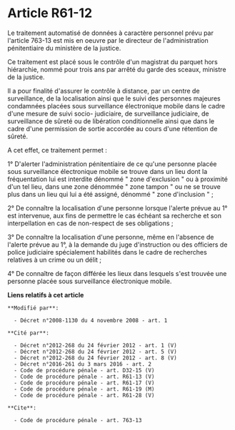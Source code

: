 # Article R61-12

Le traitement automatisé de données à caractère personnel prévu par l'article 763-13 est mis en oeuvre par le directeur de
l'administration pénitentiaire du ministère de la justice. 

Ce traitement est placé sous le contrôle d'un magistrat du parquet hors hiérarchie, nommé pour trois ans par arrêté du garde
des sceaux, ministre de la justice. 

Il a pour finalité d'assurer le contrôle à distance, par un centre de surveillance, de la localisation ainsi que le suivi des
personnes majeures condamnées placées sous surveillance électronique mobile dans le cadre d'une mesure de suivi socio-
judiciaire, de surveillance judiciaire, de surveillance de sûreté ou de libération conditionnelle ainsi que dans le cadre
d'une permission de sortie accordée au cours d'une rétention de sûreté.

A cet effet, ce traitement permet : 

1° D'alerter l'administration pénitentiaire de ce qu'une personne placée sous surveillance électronique mobile se trouve dans
un lieu dont la fréquentation lui est interdite dénommé " zone d'exclusion " ou à proximité d'un tel lieu, dans une zone
dénommée " zone tampon " ou ne se trouve plus dans un lieu qui lui a été assigné, dénommé " zone d'inclusion " ; 

2° De connaître la localisation d'une personne lorsque l'alerte prévue au 1° est intervenue, aux fins de permettre le cas
échéant sa recherche et son interpellation en cas de non-respect de ses obligations ; 

3° De connaître la localisation d'une personne, même en l'absence de l'alerte prévue au 1°, à la demande du juge
d'instruction ou des officiers de police judiciaire spécialement habilités dans le cadre de recherches relatives à un crime
ou un délit ; 

4° De connaître de façon différée les lieux dans lesquels s'est trouvée une personne placée sous surveillance électronique
mobile.

**Liens relatifs à cet article**

	**Modifié par**:

	  - Décret n°2008-1130 du 4 novembre 2008 - art. 1

	**Cité par**:

	  - Décret n°2012-268 du 24 février 2012 - art. 1 (V)
	  - Décret n°2012-268 du 24 février 2012 - art. 5 (V)
	  - Décret n°2012-268 du 24 février 2012 - art. 8 (V)
	  - Décret n°2016-261 du 3 mars 2016 - art. 2
	  - Code de procédure pénale - art. D32-15 (V)
	  - Code de procédure pénale - art. R61-13 (V)
	  - Code de procédure pénale - art. R61-17 (V)
	  - Code de procédure pénale - art. R61-19 (M)
	  - Code de procédure pénale - art. R61-28 (V)

	**Cite**:

	  - Code de procédure pénale - art. 763-13
